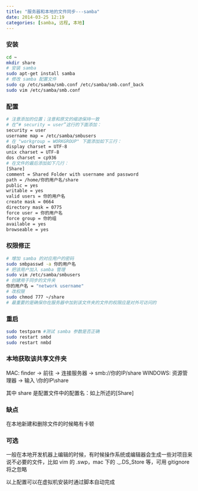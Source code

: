 ```yaml
---
title: "服务器和本地的文件同步---samba"
date: 2014-03-25 12:19
categories: [samba, 远程, 本地] 
---
```


### 安装

``` bash
cd ~
mkdir share
# 安装 samba
sudo apt-get install samba
# 修改 samba 配置文件
sudo cp /etc/samba/smb.conf /etc/samba/smb.conf_back
sudo vim /etc/samba/smb.conf
```

### 配置

``` bash
# 注意添加的位置；注意和原文的缩进保持一致
# 在“# security = user”这行的下面添加： 
security = user 
username map = /etc/samba/smbusers
# 在 "workgroup = WORKGROUP" 下面添加如下三行： 
display charset = UTF-8 
unix charset = UTF-8 
dos charset = cp936
# 在文件的最后添加如下几行： 
[Share]
comment = Shared Folder with username and password 
path = /home/你的用户名/share 
public = yes 
writable = yes 
valid users = 你的用户名 
create mask = 0664
directory mask = 0775
force user = 你的用户名 
force group = 你的组 
available = yes 
browseable = yes
```

### 权限修正

``` bash
# 增加 samba 的对应用户的密码
sudo smbpasswd -a 你的用户名
# 把该用户加入 samba 管理
sudo vim /etc/samba/smbusers
# 创建用于同步的文件夹
你的用户名 = "network username"
# 改权限
sudo chmod 777 ~/share
# 最重要的是确保你在服务器中加到该文件夹的文件的权限应是对外可访问的
```

### 重启

``` bash
sudo testparm #测试 samba 参数是否正确
sudo restart smbd
sudo restart nmbd
```

### 本地获取该共享文件夹

MAC: finder -> 前往 -> 连接服务器 -> smb://你的IP/share
WINDOWS: 资源管理器 -> 输入 \\你的IP\share

其中 share 是配置文件中的配置名：如上所述的[Share]

### 缺点

在本地新建和删除文件的时候略有卡顿

### 可选

一般在本地开发机器上编辑的时候，有时候操作系统或编辑器会生成一些对项目来说不必要的文件，比如 vim 的 .swp，mac 下的 ._.DS_Store 等，可用 gitignore 将之忽略

以上配置可以在虚拟机安装时通过脚本自动完成
